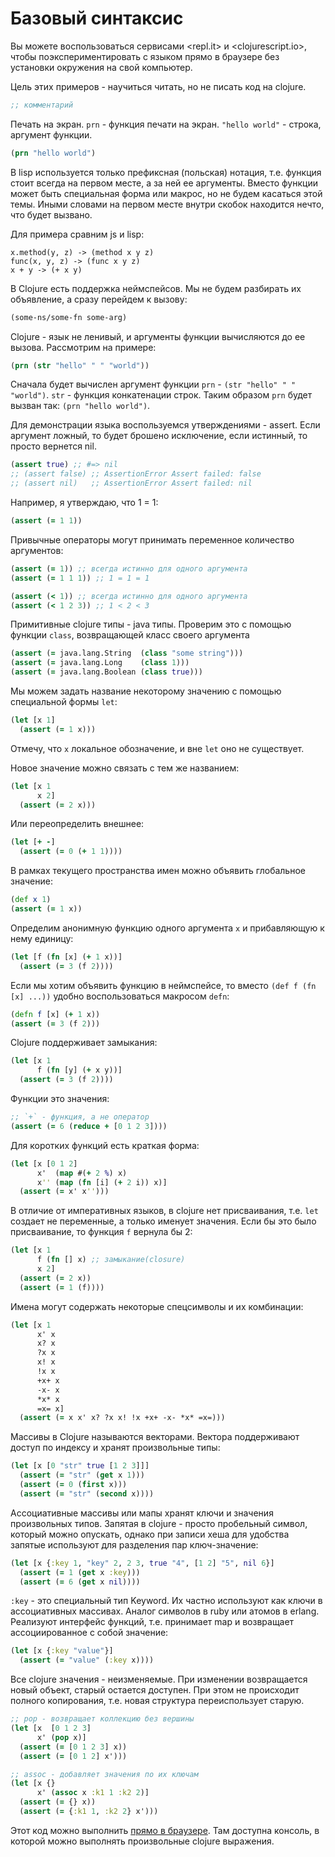 # Базовый синтаксис

Вы можете воспользоваться сервисами <repl.it> и <clojurescript.io>,
чтобы поэкспериментировать с языком прямо в браузере без установки окружения на свой компьютер.

Цель этих примеров - научиться читать, но не писать код на clojure.

```clojure
;; комментарий
```

Печать на экран. `prn` - функция печати на экран. `"hello world"` - строка, аргумент функции.

```clojure
(prn "hello world")
```

В lisp используется только префиксная (польская) нотация,
т.е. функция стоит всегда на первом месте, а за ней ее аргументы.
Вместо функции может быть специальная форма или макрос, но не будем касаться этой темы.
Иными словами на первом месте внутри скобок находится нечто, что будет вызвано.

Для примера сравним js и lisp:

```
x.method(y, z) -> (method x y z)
func(x, y, z) -> (func x y z)
x + y -> (+ x y)
```

В Clojure есть поддержка неймспейсов.
Мы не будем разбирать их объявление, а сразу перейдем к вызову:

```clojure
(some-ns/some-fn some-arg)
```

Clojure - язык не ленивый, и аргументы функции вычисляются до ее вызова.
Рассмотрим на примере:

```clojure
(prn (str "hello" " " "world"))
```

Сначала будет вычислен аргумент функции `prn` - `(str "hello" " " "world")`.
`str` - функция конкатенации строк.
Таким образом `prn` будет вызван так: `(prn "hello world")`.

Для демонстрации языка воспользуемся утверждениями - assert.
Если аргумент ложный, то будет брошено исключение,
если истинный, то просто вернется nil.

```clojure
(assert true) ;; #=> nil
;; (assert false) ;; AssertionError Assert failed: false
;; (assert nil)   ;; AssertionError Assert failed: nil
```

Например, я утверждаю, что 1 = 1:
```clojure
(assert (= 1 1))
```

Привычные операторы могут принимать переменное количество аргументов:

```clojure
(assert (= 1)) ;; всегда истинно для одного аргумента
(assert (= 1 1 1)) ;; 1 = 1 = 1

(assert (< 1)) ;; всегда истинно для одного аргумента
(assert (< 1 2 3)) ;; 1 < 2 < 3
```

Примитивные clojure типы - java типы.
Проверим это с помощью функции `class`, возвращающей класс своего аргумента

```clojure
(assert (= java.lang.String  (class "some string")))
(assert (= java.lang.Long    (class 1)))
(assert (= java.lang.Boolean (class true)))
```

Мы можем задать название некоторому значению с помощью специальной формы `let`:

```clojure
(let [x 1]
  (assert (= 1 x)))
```
Отмечу, что `x` локальное обозначение, и вне `let` оно не существует.


Новое значение можно связать с тем же названием:

```clojure
(let [x 1
      x 2]
  (assert (= 2 x)))
```

Или переопределить внешнее:

```clojure
(let [+ -]
  (assert (= 0 (+ 1 1))))
```

В рамках текущего пространства имен можно объявить глобальное значение:

```clojure
(def x 1)
(assert (= 1 x))
```

Определим анонимную функцию одного аргумента `x` и прибавляющую к нему единицу:

```clojure
(let [f (fn [x] (+ 1 x))]
  (assert (= 3 (f 2))))
```

Если мы хотим объявить функцию в неймспейсе, то вместо `(def f (fn [x] ...))` удобно воспользоваться
макросом `defn`:

```clojure
(defn f [x] (+ 1 x))
(assert (= 3 (f 2)))
```

Clojure поддерживает замыкания:

```clojure
(let [x 1
      f (fn [y] (+ x y))]
  (assert (= 3 (f 2))))
```

Функции это значения:

```clojure
;; `+` - функция, а не оператор
(assert (= 6 (reduce + [0 1 2 3])))
```

Для коротких функций есть краткая форма:

```clojure
(let [x [0 1 2]
      x'  (map #(+ 2 %) x)
      x'' (map (fn [i] (+ 2 i)) x)]
  (assert (= x' x'')))
```

В отличие от императивных языков, в clojure нет присваивания,
т.е. `let` создает не переменные, а только именует значения.
Если бы это было присваивание, то функция `f` вернула бы 2:

```clojure
(let [x 1
      f (fn [] x) ;; замыкание(closure)
      x 2]
  (assert (= 2 x))
  (assert (= 1 (f))))
```

Имена могут содержать некоторые спецсимволы и их комбинации:

```clojure
(let [x 1
      x' x
      x? x
      ?x x
      x! x
      !x x
      +x+ x
      -x- x
      *x* x
      =x= x]
  (assert (= x x' x? ?x x! !x +x+ -x- *x* =x=)))
```

Массивы в Clojure называются векторами.
Вектора поддерживают доступ по индексу и
хранят произвольные типы:

```clojure
(let [x [0 "str" true [1 2 3]]]
  (assert (= "str" (get x 1)))
  (assert (= 0 (first x)))
  (assert (= "str" (second x))))
```

Ассоциативные массивы или мапы
хранят ключи и значения произвольных типов.
Запятая в clojure - просто пробельный символ, который можно опускать,
однако при записи хеша для удобства запятые используют для разделения
пар ключ-значение:

```clojure
(let [x {:key 1, "key" 2, 2 3, true "4", [1 2] "5", nil 6}]
  (assert (= 1 (get x :key)))
  (assert (= 6 (get x nil))))
```

`:key` - это специальный тип Keyword.
Их частно используют как ключи в ассоциативных массивах.
Аналог символов в ruby или атомов в erlang.
Реализуют интерфейс функций, т.е. принимает map и возвращает ассоциированное с собой значение:

```clojure
(let [x {:key "value"}]
  (assert (= "value" (:key x))))
```

Все clojure значения - неизменяемые.
При изменении возвращается новый объект, старый остается доступен.
При этом не происходит полного копирования,
т.е. новая структура переиспользует старую.

```clojure
;; pop - возвращает коллекцию без вершины
(let [x  [0 1 2 3]
      x' (pop x)]
  (assert (= [0 1 2 3] x))
  (assert (= [0 1 2] x')))

;; assoc - добавляет значения по их ключам
(let [x {}
      x' (assoc x :k1 1 :k2 2)]
  (assert (= {} x))
  (assert (= {:k1 1, :k2 2} x')))
```

Этот код можно выполнить [прямо в браузере](https://repl.it/@darkleaf/clojure-tour).
Там доступна консоль, в которой можно выполнять произвольные clojure выражения.
